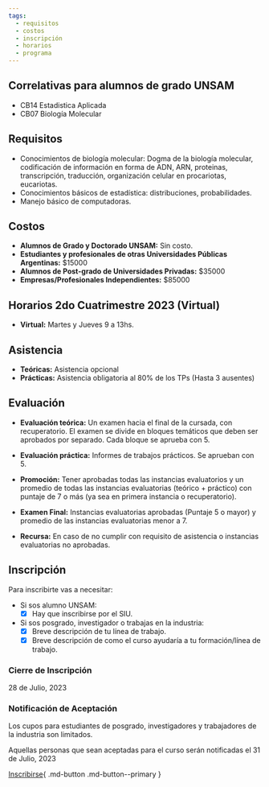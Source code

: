```yaml
---
tags:
  - requisitos
  - costos
  - inscripción
  - horarios
  - programa
---
```



## Correlativas para alumnos de grado UNSAM

* CB14 Estadistica Aplicada
* CB07 Biología Molecular

## Requisitos

* Conocimientos de biología molecular: Dogma de la biología molecular, codificación de información en forma de ADN, ARN, proteinas, transcripción, traducción, organización celular en procariotas, eucariotas.
* Conocimientos básicos de estadística: distribuciones, probabilidades.
* Manejo básico de computadoras. 

## Costos

* **Alumnos de Grado y Doctorado UNSAM:** Sin costo.
* **Estudiantes y profesionales de otras Universidades Públicas Argentinas:** $15000
* **Alumnos de Post-grado de Universidades Privadas:** $35000
* **Empresas/Profesionales Independientes:** $85000

## Horarios 2do Cuatrimestre 2023 (Virtual)

* **Virtual:** Martes y Jueves 9 a 13hs.

## Asistencia

* **Teóricas:** Asistencia opcional
* **Prácticas:** Asistencia obligatoria al 80% de los TPs (Hasta 3 ausentes)

## Evaluación

* **Evaluación teórica:**
Un examen hacia el final de la cursada, con recuperatorio. El examen se divide en bloques temáticos que deben ser aprobados por separado. Cada bloque se aprueba con 5.

* **Evaluación práctica:**
Informes de trabajos prácticos. Se aprueban con 5.

* **Promoción:** 
Tener aprobadas todas las instancias evaluatorios y un promedio de todas las instancias evaluatorias (teórico + práctico) con puntaje de 7 o más (ya sea en primera instancia o recuperatorio).

* **Examen Final:**
Instancias evaluatorias aprobadas (Puntaje 5 o mayor) y promedio de las instancias evaluatorias menor a 7.

* **Recursa:**
En caso de no cumplir con requisito de asistencia o instancias evaluatorias no aprobadas.
  

## Inscripción

Para inscribirte vas a necesitar:

- Si sos alumno UNSAM:
    * [x] Hay que inscribirse por el SIU.
- Si sos posgrado, investigador o trabajas en la industria:
    * [x] Breve descripción de tu línea de trabajo.
    * [x] Breve descripción de como el curso ayudaría a tu formación/línea de trabajo.

<!--
- Si vas a solicitar beca:
-->
### Cierre de Inscripción

28 de Julio, 2023

### Notificación de Aceptación

Los cupos para estudiantes de posgrado, investigadores y trabajadores de la industria son limitados.

Aquellas personas que sean aceptadas para el curso serán notificadas el 31 de Julio, 2023

[Inscribirse](https://forms.gle/tge8nxEz8WD9t5737){ .md-button .md-button--primary }

